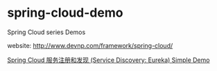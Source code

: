 # spring-cloud-demo

Spring Cloud series Demos

website: http://www.devnp.com/framework/spring-cloud/

<a href="http://www.devnp.com/2018/06/08/spring-cloud-%e6%9c%8d%e5%8a%a1%e6%b3%a8%e5%86%8c%e5%92%8c%e5%8f%91%e7%8e%b0-discovery-eureka-simple-demo/">Spring Cloud 服务注册和发现 (Service Discovery: Eureka) Simple Demo</a>
